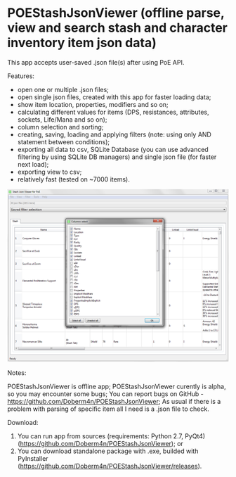 # POEStashJsonViewer (offline parse, view and search stash and character inventory item json data)

This app accepts user-saved .json file(s) after using PoE API.

Features:

- open one or multiple .json files;
- open single json files, created with this app for faster loading data;
- show item location, properties, modifiers and so on;
- calculating different values for items (DPS, resistances, attributes, sockets, Life/Mana and so on);
- column selection and sorting;
- creating, saving, loading and applying filters (note: using only AND statement between conditions);
- exporting all data to csv, SQLite Database (you can use advanced filtering by using SQLite DB managers) and single json file (for faster next load);
- exporting view to csv;
- relatively fast (tested on ~7000 items).

![alt text](https://github.com/Doberm4n/POEStashJsonViewer/blob/master/screenshots/columnsSelectWindow_1.png)

Notes:

POEStashJsonViewer is offline app;
POEStashJsonViewer curently is alpha, so you may encounter some bugs;
You can report bugs on GitHub - https://github.com/Doberm4n/POEStashJsonViewer;
As usual if there is a problem with parsing of specific item all I need is a .json file to check.

Download:

1. You can run app from sources (requirements: Python 2.7, PyQt4) (https://github.com/Doberm4n/POEStashJsonViewer);
or
2. You can download standalone package with .exe, builded with PyInstaller (https://github.com/Doberm4n/POEStashJsonViewer/releases).

